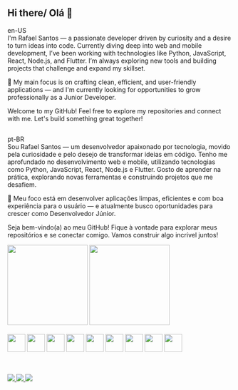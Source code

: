 ## Hi there/ Olá 👋
en-US<br>
I'm Rafael Santos — a passionate developer driven by curiosity and a desire to turn ideas into code. Currently diving deep into web and mobile development, I’ve been working with technologies like Python, JavaScript, React, Node.js, and Flutter. I’m always exploring new tools and building projects that challenge and expand my skillset.

🎯 My main focus is on crafting clean, efficient, and user-friendly applications — and I'm currently looking for opportunities to grow professionally as a Junior Developer.

Welcome to my GitHub! Feel free to explore my repositories and connect with me. Let's build something great together!

##
pt-BR<br>
Sou Rafael Santos — um desenvolvedor apaixonado por tecnologia, movido pela curiosidade e pelo desejo de transformar ideias em código. Tenho me aprofundado no desenvolvimento web e mobile, utilizando tecnologias como Python, JavaScript, React, Node.js e Flutter. Gosto de aprender na prática, explorando novas ferramentas e construindo projetos que me desafiem.

🎯 Meu foco está em desenvolver aplicações limpas, eficientes e com boa experiência para o usuário — e atualmente busco oportunidades para crescer como Desenvolvedor Júnior.

Seja bem-vindo(a) ao meu GitHub! Fique à vontade para explorar meus repositórios e se conectar comigo. Vamos construir algo incrível juntos!
<div>
  <img height="180em" src="https://github-readme-stats.vercel.app/api?username=rafaelsants1&show_icons=true&theme=vue-dark&"/>
  <img height="180em" src="https://github-readme-stats.vercel.app/api/top-langs/?username=rafaelsants1&layout=compact&theme=vue-dark&langs_count=6"/>
</div>
<div><br>
  <img height="40" width="40" src="https://cdn.jsdelivr.net/gh/devicons/devicon@latest/icons/javascript/javascript-original.svg" />
  <img height="40" width="40" src="https://cdn.jsdelivr.net/gh/devicons/devicon@latest/icons/python/python-original.svg" />
  <img height="40" width="40" src="https://cdn.jsdelivr.net/gh/devicons/devicon@latest/icons/nodejs/nodejs-plain-wordmark.svg" />
  <img height="40" width="40" src="https://cdn.jsdelivr.net/gh/devicons/devicon@latest/icons/html5/html5-original.svg" />
  <img height="40" width="40" src="https://cdn.jsdelivr.net/gh/devicons/devicon@latest/icons/css3/css3-original.svg" />
  <img height="40" width="40" src="https://cdn.jsdelivr.net/gh/devicons/devicon@latest/icons/react/react-original.svg" />
  <img height="40" width="40" src="https://cdn.jsdelivr.net/gh/devicons/devicon@latest/icons/flutter/flutter-original.svg" />
  <img height="40" width="40" src="https://cdn.jsdelivr.net/gh/devicons/devicon@latest/icons/mongodb/mongodb-plain-wordmark.svg" />
  <img height="40" width="40" src="https://cdn.jsdelivr.net/gh/devicons/devicon@latest/icons/django/django-plain-wordmark.svg" />
</div>

##

<div style="display: inline_block"><br>
  <a href="mailto: rafael.asantdev@gmail.com" target=blank><img src="https://img.shields.io/badge/Gmail-D14836?style=for-the-badge&logo=gmail&logoColor=white" target=blank/>
  <a href="https://www.instagram.com/rafael.asant/" target=blank><img src="https://img.shields.io/badge/Instagram-E4405F?style=for-the-badge&logo=instagram&logoColor=white"/>
  <a href="https://www.linkedin.com/in/rafael-a-santos/" target=blank><img src="https://img.shields.io/badge/LinkedIn-0077B5?style=for-the-badge&logo=linkedin&logoColor=white"/>
</div>
